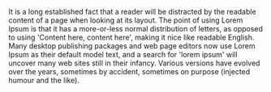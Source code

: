 It is a long established fact that a reader will be distracted by the
readable content of a page when looking at its layout. The point of using
Lorem Ipsum is that it has a more-or-less normal distribution of letters,
as opposed to using 'Content here, content here', making it nice like
readable English. Many desktop publishing packages and web page editors
now use Lorem Ipsum as their default model text, and a search for 'lorem
ipsum' will uncover many web sites still in their infancy. Various
versions have evolved over the years, sometimes by accident, sometimes on
 purpose (injected humour and the like).